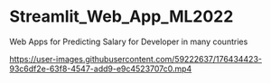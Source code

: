 # Streamlit_Web_App_ML2022
Web Apps for Predicting Salary for Developer in many countries 


https://user-images.githubusercontent.com/59222637/176434423-93c6df2e-63f8-4547-add9-e9c4523707c0.mp4

